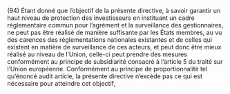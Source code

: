 (94) Étant donné que l’objectif de la présente directive, à savoir garantir un haut niveau de protection des investisseurs en instituant un cadre réglementaire commun pour l’agrément et la surveillance des gestionnaires, ne peut pas être réalisé de manière suffisante par les États membres, au vu des carences des réglementations nationales existantes et de celles qui existent en matière de surveillance de ces acteurs, et peut donc être mieux réalisé au niveau de l’Union, celle-ci peut prendre des mesures conformément au principe de subsidiarité consacré à l’article 5 du traité sur l’Union européenne. Conformément au principe de proportionnalité tel qu’énoncé audit article, la présente directive n’excède pas ce qui est nécessaire pour atteindre cet objectif,